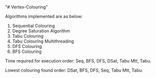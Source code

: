 "# Vertex-Colouring"

Algorithms implemented are as below:

1.	Sequential Colouring
2.	Degree Saturation Algorithm
3.	Tabu Colouring
4.	Tabu Colouring Multithreading 
5.	DFS Colouring 
6.	BFS Colouring 

Time required for execution order:
Seq, BFS, DFS, DSat, Tabu Mtt, Tabu.

Lowest colouring found order:
DSat, BFS, DFS, Seq, Tabu Mtt, Tabu.